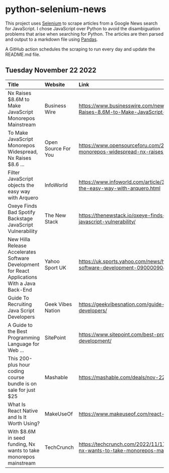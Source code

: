 # python-selenium-news

This project uses [Selenium](https://www.seleniumhq.org/) to scrape articles from a Google News search for JavaScript.
I chose JavaScript over Python to avoid the disambiguation problems that arise when searching for Python.
The articles are then parsed and output to a markdown file using [Pandas](https://pandas.pydata.org/).

A GitHub action schedules the scraping to run every day and update the README.md file.

## Tuesday November 22 2022


| Title                                                                                          | Website             | Link                                                                                                            |
|:-----------------------------------------------------------------------------------------------|:--------------------|:----------------------------------------------------------------------------------------------------------------|
| Nx Raises $8.6M to Make JavaScript Monorepos Mainstream                                        | Business Wire       | https://www.businesswire.com/news/home/20221121005322/en/Nx-Raises-8.6M-to-Make-JavaScript-Monorepos-Mainstream |
| To Make JavaScript Monorepos Widespread, Nx Raises $8.6 ...                                    | Open Source For You | https://www.opensourceforu.com/2022/11/to-make-javascript-monorepos-widespread-nx-raises-8-6-million/           |
| Filter JavaScript objects the easy way with Arquero                                            | InfoWorld           | https://www.infoworld.com/article/3678168/filter-javascript-objects-the-easy-way-with-arquero.html              |
| Oxeye Finds Bad Spotify Backstage JavaScript Vulnerability                                     | The New Stack       | https://thenewstack.io/oxeye-finds-bad-spotify-backstage-javascript-vulnerability/                              |
| New Hilla Release Accelerates Software Development for React Applications With a Java Back-End | Yahoo Sport UK      | https://uk.sports.yahoo.com/news/hilla-release-accelerates-software-development-090000904.html                  |
| Guide To Recruiting Java Script Developers                                                     | Geek Vibes Nation   | https://geekvibesnation.com/guide-to-recruiting-java-script-developers/                                         |
| A Guide to the Best Programming Language for Web ...                                           | SitePoint           | https://www.sitepoint.com/best-programming-language-for-web-development/                                        |
| This 200-plus hour coding course bundle is on sale for just $25                                | Mashable            | https://mashable.com/deals/nov-22-code-certification-bundle                                                     |
| What Is React Native and Is It Worth Using?                                                    | MakeUseOf           | https://www.makeuseof.com/react-native-worth-using/                                                             |
| With $8.6M in seed funding, Nx wants to take monorepos mainstream                              | TechCrunch          | https://techcrunch.com/2022/11/17/with-8-6m-in-seed-funding-nx-wants-to-take-monorepos-mainstream/              |